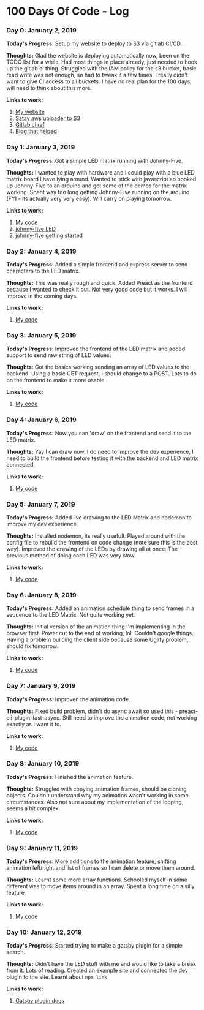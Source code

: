 # 100 Days Of Code - Log

### Day 0: January 2, 2019

**Today's Progress**: Setup my website to deploy to S3 via gitlab CI/CD. 

**Thoughts:** Glad the website is deploying automatically now, been on the TODO list for a while. Had most things in place already, just needed to hook up the gitlab ci thing. Struggled with the IAM policy for the s3 bucket, basic read write was not enough, so had to tweak it a few times. I really didn't want to give CI access to all buckets.
I have no real plan for the 100 days, will need to think about this more.

**Links to work:** 
1. [My website](https://runningdeveloper.com)
2. [Satay aws uploader to S3](https://github.com/jameslnewell/satay)
3. [Gitlab ci ref](https://docs.gitlab.com/ee/ci/yaml/README.html)
4. [Blog that helped](http://blog.logicwind.com/auto-deploy-spa-with-aws-s3-and-cloudfront-using-gitlab-ci-cd/)

### Day 1: January 3, 2019

**Today's Progress**: Got a simple LED matrix running with Johnny-Five. 

**Thoughts:** I wanted to play with hardware and I could play with a blue LED matrix board I have lying around. Wanted to stick with javascript so hooked up Johnny-Five to an arduino and got some of the demos for the matrix working. Spent way too long getting Johnny-Five running on the arduino (FYI - its actually very very easy). Will carry on playing tomorrow.

**Links to work:** 
1. [My code](https://github.com/runningdeveloper/ledMatrix)
2. [johnny-five LED](http://johnny-five.io/api/led.matrix/)
3. [johnny-five getting started](https://github.com/rwaldron/johnny-five/wiki/Getting-Started)

### Day 2: January 4, 2019

**Today's Progress**: Added a simple frontend and express server to send characters to the LED matrix. 

**Thoughts:** This was really rough and quick. Added Preact as the frontend because I wanted to check it out. Not very good code but it works. I will improve in the coming days.  

**Links to work:** 
1. [My code](https://github.com/runningdeveloper/ledMatrix)

### Day 3: January 5, 2019

**Today's Progress**: Improved the frontend of the LED matrix and added support to send raw string of LED values. 

**Thoughts:** Got the basics working sending an array of LED values to the backend. Using a basic GET request, I should change to a POST. Lots to do on the frontend to make it more usable.  

**Links to work:** 
1. [My code](https://github.com/runningdeveloper/ledMatrix)

### Day 4: January 6, 2019

**Today's Progress**: Now you can 'draw' on the frontend and send it to the LED matrix. 

**Thoughts:** Yay I can draw now. I do need to improve the dev experience, I need to build the frontend before testing it with the backend and LED matrix connected.  

**Links to work:** 
1. [My code](https://github.com/runningdeveloper/ledMatrix)

### Day 5: January 7, 2019

**Today's Progress**: Added live drawing to the LED Matrix and nodemon to improve my dev experience.

**Thoughts:** Installed nodemon, its really usefull. Played around with the config file to rebuild the frontend on code change (note sure this is the best way). Improved the drawing of the LEDs by drawing all at once. The previous method of doing each LED was very slow.  

**Links to work:** 
1. [My code](https://github.com/runningdeveloper/ledMatrix)

### Day 6: January 8, 2019

**Today's Progress**: Added an animation schedule thing to send frames in a sequence to the LED Matrix. Not quite working yet.

**Thoughts:** Initial version of the animation thing I'm implementing in the browser first. Power cut to the end of working, lol. Couldn't google things. Having a problem building the client side because some Uglify problem, should fix tomorrow.

**Links to work:** 
1. [My code](https://github.com/runningdeveloper/ledMatrix)

### Day 7: January 9, 2019

**Today's Progress**: Improved the animation code.

**Thoughts:** Fixed build problem, didn't do async await so used this - preact-cli-plugin-fast-async. Still need to improve the animation code, not working exactly as I want it to.

**Links to work:** 
1. [My code](https://github.com/runningdeveloper/ledMatrix)

### Day 8: January 10, 2019

**Today's Progress**: Finished the animation feature.

**Thoughts:** Struggled with copying animation frames, should be cloning objects. Couldn't understand why my animation wasn't working in some circumstances. Also not sure about my implementation of the looping, seems a bit complex. 

**Links to work:** 
1. [My code](https://github.com/runningdeveloper/ledMatrix)

### Day 9: January 11, 2019

**Today's Progress**: More additions to the animation feature, shifting animation left/right and list of frames so I can delete or move them around.

**Thoughts:** Learnt some more array functions. Schooled myself in some different was to move items around in an array. Spent a long time on a silly feature.

**Links to work:** 
1. [My code](https://github.com/runningdeveloper/ledMatrix)

### Day 10: January 12, 2019

**Today's Progress**: Started trying to make a gatsby plugin for a simple search. 

**Thoughts:** Didn't have the LED stuff with me and would like to take a break from it. Lots of reading. Created an example site and connected the dev plugin to the site. Learnt about `npm link`

**Links to work:** 
1. [Gatsby plugin docs](https://www.gatsbyjs.org/docs/create-transformer-plugin/)